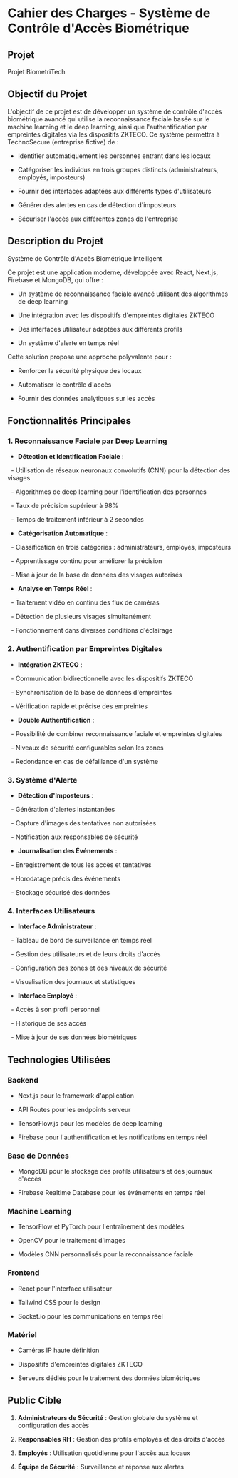 # Cahier des Charges - Système de Contrôle d'Accès Biométrique

## Projet

Projet BiometriTech
## Objectif du Projet

L'objectif de ce projet est de développer un système de contrôle d'accès biométrique avancé qui utilise la reconnaissance faciale basée sur le machine learning et le deep learning, ainsi que l'authentification par empreintes digitales via les dispositifs ZKTECO. Ce système permettra à TechnoSecure (entreprise fictive) de :

- Identifier automatiquement les personnes entrant dans les locaux

- Catégoriser les individus en trois groupes distincts (administrateurs, employés, imposteurs)

- Fournir des interfaces adaptées aux différents types d'utilisateurs

- Générer des alertes en cas de détection d'imposteurs

- Sécuriser l'accès aux différentes zones de l'entreprise

## Description du Projet

Système de Contrôle d'Accès Biométrique Intelligent

Ce projet est une application moderne, développée avec React, Next.js, Firebase et MongoDB, qui offre :

- Un système de reconnaissance faciale avancé utilisant des algorithmes de deep learning

- Une intégration avec les dispositifs d'empreintes digitales ZKTECO

- Des interfaces utilisateur adaptées aux différents profils

- Un système d'alerte en temps réel

Cette solution propose une approche polyvalente pour :

- Renforcer la sécurité physique des locaux

- Automatiser le contrôle d'accès

- Fournir des données analytiques sur les accès  

## Fonctionnalités Principales

### 1. Reconnaissance Faciale par Deep Learning

- **Détection et Identification Faciale** :

  - Utilisation de réseaux neuronaux convolutifs (CNN) pour la détection des visages

  - Algorithmes de deep learning pour l'identification des personnes

  - Taux de précision supérieur à 98%

  - Temps de traitement inférieur à 2 secondes


- **Catégorisation Automatique** :

  - Classification en trois catégories : administrateurs, employés, imposteurs

  - Apprentissage continu pour améliorer la précision

  - Mise à jour de la base de données des visages autorisés


- **Analyse en Temps Réel** :

  - Traitement vidéo en continu des flux de caméras

  - Détection de plusieurs visages simultanément

  - Fonctionnement dans diverses conditions d'éclairage

### 2. Authentification par Empreintes Digitales

- **Intégration ZKTECO** :

  - Communication bidirectionnelle avec les dispositifs ZKTECO

  - Synchronisation de la base de données d'empreintes

  - Vérification rapide et précise des empreintes


- **Double Authentification** :

  - Possibilité de combiner reconnaissance faciale et empreintes digitales

  - Niveaux de sécurité configurables selon les zones

  - Redondance en cas de défaillance d'un système

### 3. Système d'Alerte

- **Détection d'Imposteurs** :

  - Génération d'alertes instantanées

  - Capture d'images des tentatives non autorisées

  - Notification aux responsables de sécurité

  
- **Journalisation des Événements** :

  - Enregistrement de tous les accès et tentatives

  - Horodatage précis des événements

  - Stockage sécurisé des données

### 4. Interfaces Utilisateurs

- **Interface Administrateur** :

  - Tableau de bord de surveillance en temps réel

  - Gestion des utilisateurs et de leurs droits d'accès

  - Configuration des zones et des niveaux de sécurité

  - Visualisation des journaux et statistiques


- **Interface Employé** :

  - Accès à son profil personnel

  - Historique de ses accès

  - Mise à jour de ses données biométriques

## Technologies Utilisées

### Backend

- Next.js pour le framework d'application

- API Routes pour les endpoints serveur

- TensorFlow.js pour les modèles de deep learning

- Firebase pour l'authentification et les notifications en temps réel  

### Base de Données

- MongoDB pour le stockage des profils utilisateurs et des journaux d'accès

- Firebase Realtime Database pour les événements en temps réel  

### Machine Learning

- TensorFlow et PyTorch pour l'entraînement des modèles

- OpenCV pour le traitement d'images

- Modèles CNN personnalisés pour la reconnaissance faciale

### Frontend

- React pour l'interface utilisateur

- Tailwind CSS pour le design

- Socket.io pour les communications en temps réel

### Matériel

- Caméras IP haute définition

- Dispositifs d'empreintes digitales ZKTECO

- Serveurs dédiés pour le traitement des données biométriques

## Public Cible

1. **Administrateurs de Sécurité** : Gestion globale du système et configuration des accès

2. **Responsables RH** : Gestion des profils employés et des droits d'accès

3. **Employés** : Utilisation quotidienne pour l'accès aux locaux

4. **Équipe de Sécurité** : Surveillance et réponse aux alertes